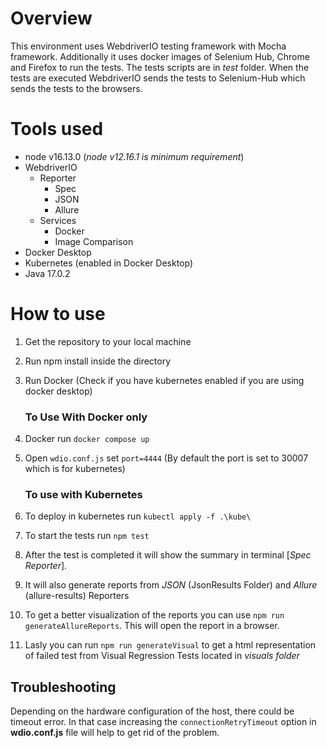 # Overview 
This environment uses WebdriverIO testing framework with Mocha framework. Additionally it uses docker images of Selenium Hub, Chrome and Firefox to run the tests. The tests scripts are in *test* folder. When the tests are executed WebdriverIO sends the tests to Selenium-Hub which sends the tests to the browsers.

# Tools used

- node v16.13.0 (*node v12.16.1 is minimum requirement*)
- WebdriverIO
  - Reporter
    - Spec
    - JSON
    - Allure
  - Services
    - Docker
    - Image Comparison
- Docker Desktop
- Kubernetes (enabled in Docker Desktop)
- Java 17.0.2 

# How to use

1. Get the repository to your local machine
2. Run npm install inside the directory
3. Run Docker (Check if you have kubernetes enabled if you are using docker desktop)

    ### To Use With Docker only
1. Docker run `docker compose up`
2. Open `wdio.conf.js` set `port=4444` (By default the port is set to 30007 which is for kubernetes)

    ### To use with Kubernetes
3. To deploy in kubernetes run `kubectl apply -f .\kube\` 
   
4. To start the tests run `npm test`
5. After the test is completed it will show the summary in terminal [*Spec Reporter*]. 
6. It will also generate reports from *JSON* (JsonResults Folder) and *Allure* (allure-results) Reporters
7. To get a better visualization of the reports you can use `npm run generateAllureReports`. This will open the report in a browser.
8.  Lasly you can run `npm run generateVisual` to get a html representation of failed test from Visual Regression Tests located in *visuals folder* 

## Troubleshooting

Depending on the hardware configuration of the host, there could be timeout error. In that case increasing the `connectionRetryTimeout` option in **wdio.conf.js** file will help to get rid of the problem.
